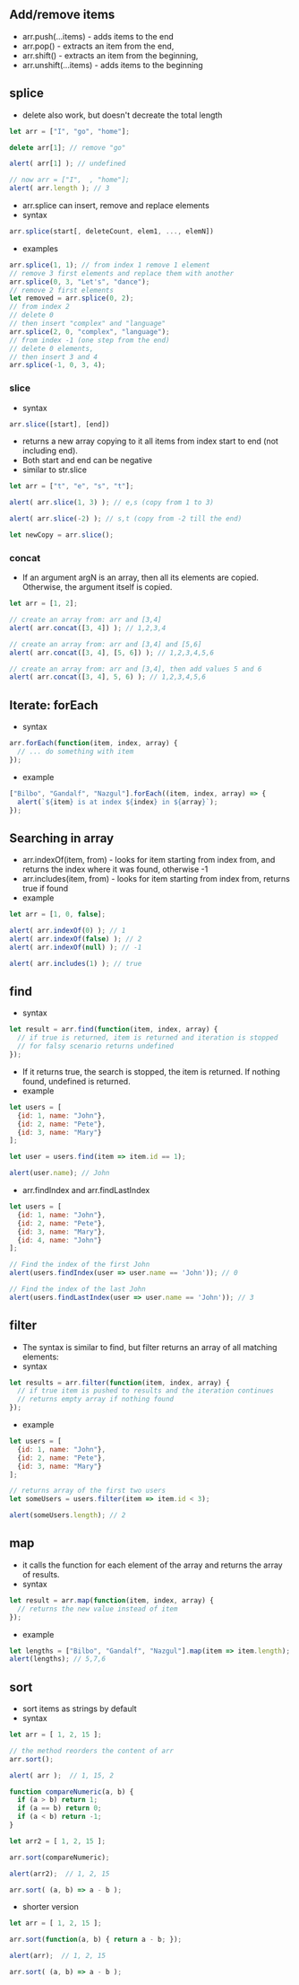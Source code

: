 ## Add/remove items
- arr.push(...items) - adds items to the end
- arr.pop() - extracts an item from the end,
- arr.shift() - extracts an item from the beginning,
- arr.unshift(...items) - adds items to the beginning

## splice
- delete also work, but doesn't decreate the total length
```javascript
let arr = ["I", "go", "home"];

delete arr[1]; // remove "go"

alert( arr[1] ); // undefined

// now arr = ["I",  , "home"];
alert( arr.length ); // 3
```
- arr.splice can insert, remove and replace elements
- syntax
```javascript
arr.splice(start[, deleteCount, elem1, ..., elemN])
```
- examples
```javascript
arr.splice(1, 1); // from index 1 remove 1 element
// remove 3 first elements and replace them with another
arr.splice(0, 3, "Let's", "dance");
// remove 2 first elements
let removed = arr.splice(0, 2);
// from index 2
// delete 0
// then insert "complex" and "language"
arr.splice(2, 0, "complex", "language");
// from index -1 (one step from the end)
// delete 0 elements,
// then insert 3 and 4
arr.splice(-1, 0, 3, 4);
```

### slice
- syntax
```javascript
arr.slice([start], [end])
```
- returns a new array copying to it all items from index start to end (not including end).
- Both start and end can be negative
- similar to str.slice
```javascript
let arr = ["t", "e", "s", "t"];

alert( arr.slice(1, 3) ); // e,s (copy from 1 to 3)

alert( arr.slice(-2) ); // s,t (copy from -2 till the end)

let newCopy = arr.slice();
```

### concat
- If an argument argN is an array, then all its elements are copied. Otherwise, the argument itself is copied.
```javascript
let arr = [1, 2];

// create an array from: arr and [3,4]
alert( arr.concat([3, 4]) ); // 1,2,3,4

// create an array from: arr and [3,4] and [5,6]
alert( arr.concat([3, 4], [5, 6]) ); // 1,2,3,4,5,6

// create an array from: arr and [3,4], then add values 5 and 6
alert( arr.concat([3, 4], 5, 6) ); // 1,2,3,4,5,6
```

## Iterate: forEach
- syntax
```javascript
arr.forEach(function(item, index, array) {
  // ... do something with item
});
```
- example
```javascript
["Bilbo", "Gandalf", "Nazgul"].forEach((item, index, array) => {
  alert(`${item} is at index ${index} in ${array}`);
});
```
## Searching in array
- arr.indexOf(item, from) - looks for item starting from index from, and returns the index where it was found, otherwise -1
- arr.includes(item, from) - looks for item starting from index from, returns true if found
- example
```javascript
let arr = [1, 0, false];

alert( arr.indexOf(0) ); // 1
alert( arr.indexOf(false) ); // 2
alert( arr.indexOf(null) ); // -1

alert( arr.includes(1) ); // true
```

## find
- syntax
```javascript
let result = arr.find(function(item, index, array) {
  // if true is returned, item is returned and iteration is stopped
  // for falsy scenario returns undefined
});
```
- If it returns true, the search is stopped, the item is returned. If nothing found, undefined is returned.
- example
```javascript
let users = [
  {id: 1, name: "John"},
  {id: 2, name: "Pete"},
  {id: 3, name: "Mary"}
];

let user = users.find(item => item.id == 1);

alert(user.name); // John
```
- arr.findIndex and arr.findLastIndex
```javascript
let users = [
  {id: 1, name: "John"},
  {id: 2, name: "Pete"},
  {id: 3, name: "Mary"},
  {id: 4, name: "John"}
];

// Find the index of the first John
alert(users.findIndex(user => user.name == 'John')); // 0

// Find the index of the last John
alert(users.findLastIndex(user => user.name == 'John')); // 3
```

## filter
- The syntax is similar to find, but filter returns an array of all matching elements:
- syntax
```javascript
let results = arr.filter(function(item, index, array) {
  // if true item is pushed to results and the iteration continues
  // returns empty array if nothing found
});
```
- example
```javascript
let users = [
  {id: 1, name: "John"},
  {id: 2, name: "Pete"},
  {id: 3, name: "Mary"}
];

// returns array of the first two users
let someUsers = users.filter(item => item.id < 3);

alert(someUsers.length); // 2
```

## map
- it calls the function for each element of the array and returns the array of results.
- syntax
```javascript
let result = arr.map(function(item, index, array) {
  // returns the new value instead of item
});
```
- example
```javascript
let lengths = ["Bilbo", "Gandalf", "Nazgul"].map(item => item.length);
alert(lengths); // 5,7,6
```

## sort
- sort items as strings by default
- syntax
```javascript
let arr = [ 1, 2, 15 ];

// the method reorders the content of arr
arr.sort();

alert( arr );  // 1, 15, 2

function compareNumeric(a, b) {
  if (a > b) return 1;
  if (a == b) return 0;
  if (a < b) return -1;
}

let arr2 = [ 1, 2, 15 ];

arr.sort(compareNumeric);

alert(arr2);  // 1, 2, 15
```
```javascript
arr.sort( (a, b) => a - b );
```

- shorter version
```javascript
let arr = [ 1, 2, 15 ];

arr.sort(function(a, b) { return a - b; });

alert(arr);  // 1, 2, 15

arr.sort( (a, b) => a - b );
```
